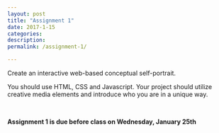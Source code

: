 ```yaml
---
layout: post
title: "Assignment 1"
date: 2017-1-15
categories:
description: 
permalink: /assignment-1/

---
```


Create an interactive web-based conceptual self-portrait. 

You should use HTML, CSS and Javascript. Your project should utilize creative media elements and introduce who you are in a unique way.

<br>

**Assignment 1 is due before class on Wednesday, January 25th**